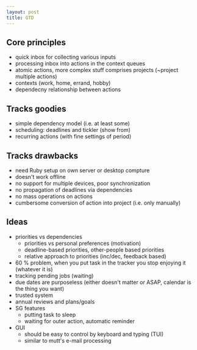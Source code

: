 ```yaml
---
layout: post
title: GTD
---
```


## Core principles

  * quick inbox for collecting various inputs
  * processing inbox into actions in the context queues
  * atomic actions, more complex stuff comprises projects (~project multiple actions)
  * contexts (work, home, errand, hobby)
  * dependecny relationship between actions

## Tracks goodies

  * simple dependency model (i.e. at least some)
  * scheduling: deadlines and tickler (show from)
  * recurring actions (with fine settings of period)

## Tracks drawbacks

  * need Ruby setup on own server or desktop compture
  * doesn't work offline
  * no support for multiple devices, poor synchronization
  * no propagation of deadlines via dependencies
  * no mass operations on actions
  * cumbersome conversion of action into project (i.e. only manually)

## Ideas

  * priorities vs dependencies
    * priorities vs personal preferences (motivation)
    * deadline-based priorities, other-people based priorities
    * relative approach to priorities (inc/dec, feedback based)
  * 60 % problem, when you put task in the tracker you stop enjoying it
    (whatever it is)
  * tracking pending jobs (waiting)
  * due dates are purposeless (either doesn't matter or ASAP, calendar is the
    thing you want)
  * trusted system
  * annual reviews and plans/goals
  * SG features
    * putting task to sleep
    * waiting for outer action, automatic reminder
  * GUI
    * should be easy to control by keyboard and typing (TUI)
    * similar to mutt's e-mail processing
